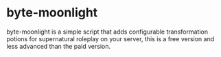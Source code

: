 # byte-moonlight
byte-moonlight is a simple script that adds configurable transformation potions for supernatural roleplay on your server, this is a free version and less advanced than the paid version.
